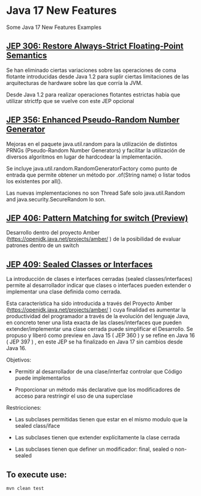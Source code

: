 # Java 17 New Features

Some Java 17 New Features Examples

## [JEP 306: Restore Always-Strict Floating-Point Semantics](https://openjdk.java.net/jeps/306)


Se han eliminado ciertas variaciones sobre las operaciones de coma flotante introducidas desde Java 1.2 para suplir ciertas limitaciones de las arquitecturas de hardware sobre las que corría la JVM.

Desde Java 1.2 para realizar operaciones flotantes estrictas había que utilizar strictfp que se vuelve con este JEP opcional


## [JEP 356: Enhanced Pseudo-Random Number Generator](https://openjdk.java.net/jeps/356)

Mejoras en el paquete java.util.random para la utilización de distintos PRNGs (Pseudo-Random Number Generators) y facilitar la utilización de diversos algoritmos en lugar de hardcodear la implementación.

Se incluye java.util.random.RandomGeneratorFactory como punto de entrada que permite obtener un método por .of(String name) o listar todos los existentes por all().

Las nuevas implementaciones no son Thread Safe solo java.util.Random and java.security.SecureRandom lo son.


## [JEP 406: Pattern Matching for switch (Preview) ](https://openjdk.java.net/jeps/406)

Desarrollo dentro del proyecto Amber (https://openjdk.java.net/projects/amber/ ) de la posibilidad de evaluar patrones dentro de un switch


## [JEP 409: Sealed Classes or Interfaces ](https://openjdk.java.net/jeps/409)

La introducción de clases e interfaces cerradas (sealed classes/interfaces) permite al desarrollador indicar que clases o interfaces pueden extender o implementar una clase definida como cerrada.

Esta característica ha sido introducida a través del Proyecto Amber (https://openjdk.java.net/projects/amber/ ) cuya finalidad es aumentar la productividad del programador a través de la evolución del lenguaje Java,
en concreto tener una lista exacta de las clases/interfaces que pueden extender/implementar una clase cerrada puede simplificar el Desarrollo.
Se propuso y liberó como preview en Java 15 ( JEP 360 ) y se refine en Java 16 ( JEP 397 ) , en este JEP se ha finalizado en Java 17 sin cambios desde Java 16.

Objetivos:

- Permitir al desarrollador de una clase/interfaz controlar que Código puede implementarlos

- Proporcionar un método más declarative que los modificadores de acceso para restringir el uso de una superclase

Restricciones:

- Las subclases permitidas tienen que estar en el mismo modulo que la sealed class/iface

- Las subclases tienen que extender explícitamente la clase cerrada

- Las subclases tienen que definer un modificador: final, sealed o non-sealed


## To execute use:
```
mvn clean test
```
